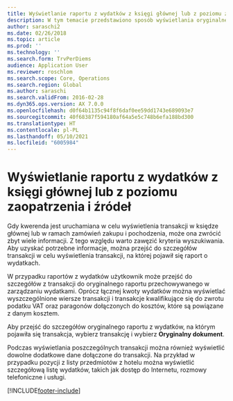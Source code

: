 ```yaml
---
title: Wyświetlanie raportu z wydatków z księgi głównej lub z poziomu zaopatrzenia i źródeł
description: W tym temacie przedstawiono sposób wyświetlania oryginalnego raportu o wydatkach, na którym pojawiła się transakcja.
author: saraschi2
ms.date: 02/26/2018
ms.topic: article
ms.prod: ''
ms.technology: ''
ms.search.form: TrvPerDiems
audience: Application User
ms.reviewer: roschlom
ms.search.scope: Core, Operations
ms.search.region: Global
ms.author: saraschi
ms.search.validFrom: 2016-02-28
ms.dyn365.ops.version: AX 7.0.0
ms.openlocfilehash: d0f64b1135c94f8f6daf0ee59dd1743e689093e7
ms.sourcegitcommit: 40f68387f594180af64a5e5c748b6efa188bd300
ms.translationtype: HT
ms.contentlocale: pl-PL
ms.lasthandoff: 05/10/2021
ms.locfileid: "6005984"
---
```

# <a name="view-an-expense-report-from-general-ledger-or-procurement-and-sourcing"></a>Wyświetlanie raportu z wydatków z księgi głównej lub z poziomu zaopatrzenia i źródeł

Gdy kwerenda jest uruchamiana w celu wyświetlenia transakcji w księdze głównej lub w ramach zamówień zakupu i pochodzenia, może ona zwrócić zbyt wiele informacji. Z tego względu warto zawęzić kryteria wyszukiwania. Aby uzyskać potrzebne informacje, można przejść do szczegółów transakcji w celu wyświetlenia transakcji, na której pojawił się raport o wydatkach.

W przypadku raportów z wydatków użytkownik może przejść do szczegółów z transakcji do oryginalnego raportu przechowywanego w zarządzaniu wydatkami. Oprócz łącznej kwoty wydatków można wyświetlać wyszczególnione wiersze transakcji i transakcje kwalifikujące się do zwrotu podatku VAT oraz paragonów dołączonych do kosztów, które są powiązane z danym kosztem.

Aby przejść do szczegółów oryginalnego raportu z wydatków, na którym pojawiła się transakcja, wybierz transakcję i wybierz **Oryginalny dokument**.

Podczas wyświetlania poszczególnych transakcji można również wyświetlić dowolne dodatkowe dane dołączone do transakcji. Na przykład w przypadku pozycji z listy przedmiotów z hotelu można wyświetlić szczegółową listę wydatków, takich jak dostęp do Internetu, rozmowy telefoniczne i usługi.


[!INCLUDE[footer-include](../includes/footer-banner.md)]
